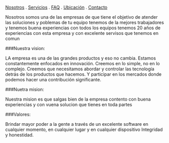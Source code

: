 [Nosotros](./nosotros.md) . [Servicios](./servicios.md) . [FAQ](FAQ.md) . [Ubicación](ubicacion.md) . [Contacto](./contacto.md)

Nosotros somos una  de las empresas de que tiene el objetivo de atender las soluciones y poblemas de tu equipo tenemos de la mejores trabajadores y tenemos buena experiencias con todos los equipos tenemos 20 años de experiencias con esta empresa y con excelente servisos que tenemos en comun 


###Nuestra vision:

LA empresa  es una de las  grandes productos y eso no cambia. Estamos constantemente enfocados en innovación. Creemos en lo simple, no en lo complejo. Creemos que necesitamos abordar y controlar las tecnología detrás de los productos que hacemos. Y participar en los mercados donde podemos hacer una contribución significante.

###Nuetra mision:

Nuestra mision es que salgas bien de la empresa contento con buena experiencias y con vuena solucion que tienes en toda partes 


###Valores:

Brindar mayor poder a la gente a través de un excelente software en cualquier momento, en cualquier lugar y en cualquier dispositivo 
Integridad y honestidad.
